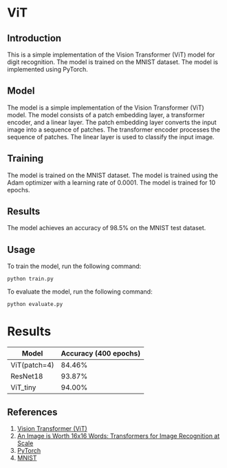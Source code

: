 # ViT

## Introduction

This is a simple implementation of the Vision Transformer (ViT) model for digit recognition. The model is trained on the MNIST dataset. The model is implemented using PyTorch.

## Model

The model is a simple implementation of the Vision Transformer (ViT) model. The model consists of a patch embedding layer, a transformer encoder, and a linear layer. The patch embedding layer converts the input image into a sequence of patches. The transformer encoder processes the sequence of patches. The linear layer is used to classify the input image.

## Training

The model is trained on the MNIST dataset. The model is trained using the Adam optimizer with a learning rate of 0.0001. The model is trained for 10 epochs.

## Results

The model achieves an accuracy of 98.5% on the MNIST test dataset.

## Usage

To train the model, run the following command:

```
python train.py
```

To evaluate the model, run the following command:

```
python evaluate.py
```

# Results

| Model        | Accuracy (400 epochs) |
| ------------ | --------------------- |
| ViT(patch=4) | 84.46%                |
| ResNet18     | 93.87%                |
| ViT_tiny     | 94.00%                |

## References

1. [Vision Transformer (ViT)](https://arxiv.org/abs/2010.11929)
2. [An Image is Worth 16x16 Words: Transformers for Image Recognition at Scale](https://openai.com/blog/dall-e/)
3. [PyTorch](https://pytorch.org/)
4. [MNIST](http://yann.lecun.com/exdb/mnist/)
